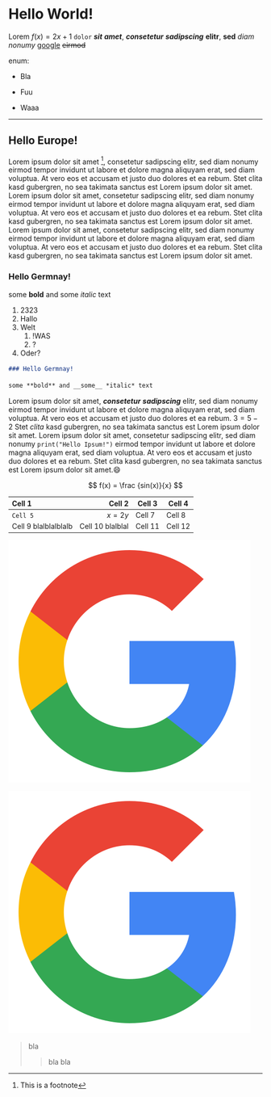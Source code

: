 # Hello World!

Lorem $f(x)=2x+1$ `dolor` ***sit*** ___amet___, **_consetetur_** *__sadipscing__* **elitr**, __sed__ *diam* _nonumy_ [google](https://www.google.de) ~~eirmod~~

enum:

- Bla
+ Fuu
* Waaa

---

## Hello Europe!

Lorem ipsum dolor sit amet [^1], consetetur sadipscing elitr, sed diam nonumy eirmod tempor invidunt ut labore et dolore magna aliquyam erat, sed diam voluptua. At vero eos et accusam et justo duo dolores et ea rebum. Stet clita kasd gubergren, no sea takimata sanctus est Lorem ipsum dolor sit amet. Lorem ipsum dolor sit amet, consetetur sadipscing elitr, sed diam nonumy eirmod tempor invidunt ut labore et dolore magna aliquyam erat, sed diam voluptua. At vero eos et accusam et justo duo dolores et ea rebum. Stet clita kasd gubergren, no sea takimata sanctus est Lorem ipsum dolor sit amet.
Lorem ipsum dolor sit amet, consetetur sadipscing elitr, sed diam nonumy eirmod tempor invidunt ut labore et dolore magna aliquyam erat, sed diam voluptua. At vero eos et accusam et justo duo dolores et ea rebum. Stet clita kasd gubergren, no sea takimata sanctus est Lorem ipsum dolor sit amet.

### Hello Germnay!

some **bold** and some *italic* text
1. 2323
1. Hallo
2. Welt
    1. !WAS
    2. ?
3.  Oder?

```md
### Hello Germnay!

some **bold** and __some__ *italic* text
```

Lorem ipsum dolor sit amet, __*consetetur*__ ***sadipscing*** elitr, sed diam nonumy eirmod tempor invidunt ut labore et dolore magna aliquyam erat, sed diam voluptua. At vero eos et accusam et justo duo dolores et ea rebum. $3 = 5 - 2$ Stet _clita_ kasd gubergren, no sea takimata sanctus est Lorem ipsum dolor sit amet. Lorem ipsum dolor sit amet, consetetur sadipscing elitr, sed diam nonumy `print("Hello Ipsum!")` eirmod tempor invidunt ut labore et dolore magna aliquyam erat, sed diam voluptua. At vero eos et accusam et justo duo dolores et ea rebum. Stet clita kasd gubergren, no sea takimata sanctus est Lorem ipsum dolor sit amet.:smile:

$$
f(x) = \frac {sin(x)}{x}
$$

| Cell 1               |       **Cell** 2 | Cell 3  | Cell 4  |
|:---------------------|-:|---------|---------|
| `Cell 5`             |          $x=2y$ | Cell 7  | Cell 8  |
| Cell 9 blalblalblalb | Cell 10 blalblal | Cell 11 | Cell 12 |


[![google](google.png)](https://www.google.de)

![**google**](google.png)


> bla
>> bla bla

[^1]: This is a footnote